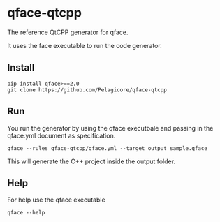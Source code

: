 # qface-qtcpp

The reference QtCPP generator for qface.

It uses the face executable to run the code generator.

## Install

    pip install qface>==2.0
    git clone https://github.com/Pelagicore/qface-qtcpp

## Run

You run the generator by using the qface executbale and passing in the qface.yml document as specification.

    qface --rules qface-qtcpp/qface.yml --target output sample.qface

This will generate the C++ project inside the output folder.


## Help

For help use the qface executable

    qface --help
